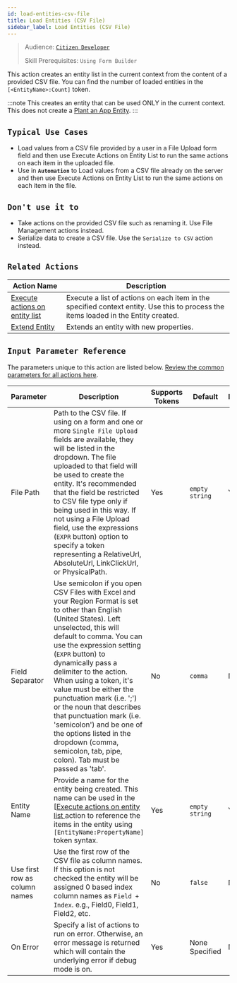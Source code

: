 ```yaml
---
id: load-entities-csv-file
title: Load Entities (CSV File)
sidebar_label: Load Entities (CSV File)
---
```


> Audience: [`Citizen Developer`](/audience#citizen-developers.md)
>
> Skill Prerequisites: `Using Form Builder`

This action creates an entity list in the current context from the content of a provided CSV file. You can find the number of loaded entities in the `[<EntityName>:Count]` token.

:::note
This creates an entity that can be used ONLY in the current context. This does not create a [Plant an App Entity](/entities.md).
:::

## `Typical Use Cases`

- Load values from a CSV file provided by a user in a File Upload form field and then use Execute Actions on Entity List to run the same actions on each item in the uploaded file.
- Use in **`Automation`** to Load values from a CSV file already on the server and then use Execute Actions on Entity List to run the same actions on each item in the file.

## `Don't use it to`

- Take actions on the provided CSV file such as renaming it. Use File Management actions instead.
- Serialize data to create a CSV file. Use the `Serialize to CSV` action instead.

## `Related Actions`

| Action Name | Description |
| -- | -- |
| [Execute actions on entity list ](/actions/execute-actions-on-entity-list.md)   | Execute a list of actions on each item in the specified context entity. Use this to process the items loaded in the Entity created. |
| [Extend Entity](/actions/extend-entity.md)   | Extends an entity with new properties. |

## `Input Parameter Reference`

The parameters unique to this action are listed below. [Review the common parameters for all actions here](/actions/common-parameters.md).

| Parameter| Description| Supports Tokens | Default| Required |
| -- | -- | -- | -- | -- |
| File Path | Path to the CSV file. If using on a form and one or more `Single File Upload` fields are available, they will be listed in the dropdown. The file uploaded to that field will be used to create the entity. It's recommended that the field be restricted to CSV file type only if being used in this way. If not using a File Upload field, use the expressions (`EXPR` button) option to specify a token representing a RelativeUrl, AbsoluteUrl, LinkClickUrl, or PhysicalPath. | Yes | `empty string` | Yes |
| Field Separator | Use semicolon if you open CSV Files with Excel and your Region Format is set to other than English (United States). Left unselected, this will default to comma. You can use the expression setting (`EXPR` button) to dynamically pass a delimiter to the action. When using a token, it's value must be either the punctuation mark (i.e. ';') or the noun that describes that punctuation mark (i.e. 'semicolon') and be one of the options listed in the dropdown (comma, semicolon, tab, pipe, colon). Tab must be passed as 'tab'. | No | `comma` | No |
| Entity Name | Provide a name for the entity being created. This name can be used in the [[Execute actions on entity list ](/actions/execute-actions-on-entity-list.md) action to reference the items in the entity using `[EntityName:PropertyName]` token syntax. | Yes | `empty string` | Yes |
| Use first row as column names | Use the first row of the CSV file as column names. If this option is not checked the entity will be assigned 0 based index column names as `Field + Index`. e.g., Field0, Field1, Field2, etc. | No | `false` | No |
| On Error | Specify a list of actions to run on error. Otherwise, an error message is returned which will contain the underlying error if debug mode is on.  | Yes | None Specified | No |
